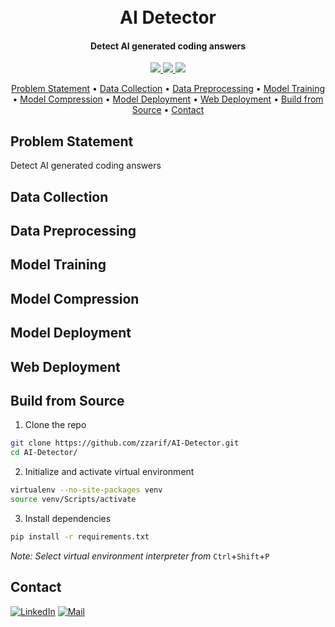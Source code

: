 <h1 align="center">
  <br>
  AI Detector
  <br>
</h1>

<h4 align="center">Detect AI generated coding answers</h4>

<p align="center">
  <!-- <a href="https://badge.fury.io/js/electron-markdownify">
    <img src="https://badge.fury.io/js/electron-markdownify.svg"
         alt="Gitter">
  </a>
  <a href="https://gitter.im/amitmerchant1990/electron-markdownify"><img src="https://badges.gitter.im/amitmerchant1990/electron-markdownify.svg"></a> -->
  <!-- <a href="">
      <img src="https://img.shields.io/badge/website-online-blue.svg">
  </a> -->
  <a href="https://github.com/zzarif/AI-Detector">
    <img src="https://img.shields.io/github/last-commit/zzarif/AI-Detector">
  </a>
  <a href="https://multilabel-scifi-tags-classifier.vercel.app">
    <img src="https://img.shields.io/badge/website-online-red.svg">
  </a>
  <a href="https://opensource.org/licenses/MIT">
    <img src="https://img.shields.io/badge/license-MIT-yellow.svg">
  </a>

</p>

<p align="center">
  <a href="#overview">Problem Statement</a> •
  <a href="#data-collection">Data Collection</a> •
  <a href="#data-preprocessing">Data Preprocessing</a> •
  <a href="#model-training">Model Training</a> •
  <a href="#model-compression">Model Compression</a> •
  <a href="#model-deployment">Model Deployment</a> •
  <a href="#web-deployment">Web Deployment</a> •
  <a href="#build-from-source">Build from Source</a> •
  <a href="#contact">Contact</a>
</p>

## Problem Statement

Detect AI generated coding answers

## Data Collection

## Data Preprocessing

## Model Training

## Model Compression

## Model Deployment

## Web Deployment

## Build from Source

1. Clone the repo

```bash
git clone https://github.com/zzarif/AI-Detector.git
cd AI-Detector/
```

2. Initialize and activate virtual environment

```bash
virtualenv --no-site-packages venv
source venv/Scripts/activate
```

3. Install dependencies

```bash
pip install -r requirements.txt
```

_Note: Select virtual environment interpreter from_ `Ctrl`+`Shift`+`P`

## Contact

[![LinkedIn](https://img.shields.io/badge/LinkedIn-0077B5?logo=linkedin&logoColor=white)](https://www.linkedin.com/in/zibran-zarif-amio-b82717263/) [![Mail](https://img.shields.io/badge/Gmail-EA4335?logo=gmail&logoColor=fff)](mailto:zibran.zarif.amio@gmail.com)
